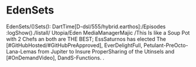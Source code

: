 EdenSets
========

EdenSets/()Sets(): DartTime[D-dsl/555/hybrid.earthos]:/Episodes :logShow()./listall/ Utopia/Eden MediaManagerMajic /This Is like a Soup Pot with 2 Chefs an both are THE BEST; EssSaturnos has elected The  [#GitHubHosted/#GitHubPreApproved], EverDelightFull, Petulant-PreOcto-Lana-Lemas from Jupiter to Insure ProperSharing of the Utinsels and [#OnDemandVideo], DandS-Functions. .
